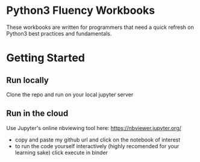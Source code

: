 # Python3 Fluency Workbooks

These workbooks are written for programmers that need a quick refresh on Python3 best practices and fundamentals.

# Getting Started

## Run locally

Clone the repo and run on your local jupyter server

## Run in the cloud

Use Jupyter's online nbviewing tool here: https://nbviewer.jupyter.org/
* copy and paste my github url and click on the notebook of interest
* to run the code yourself interactively (highly recomended for your learning sake) click execute in binder
